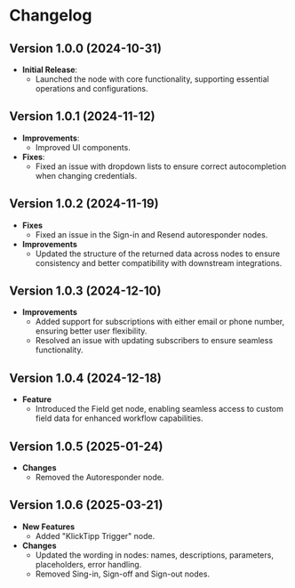 # Changelog

## Version 1.0.0 (2024-10-31)
- **Initial Release**:
  - Launched the node with core functionality, supporting essential operations and configurations.

## Version 1.0.1 (2024-11-12)
- **Improvements**:
  - Improved UI components.
- **Fixes**:
  - Fixed an issue with dropdown lists to ensure correct autocompletion when changing credentials.

## Version 1.0.2 (2024-11-19)
- **Fixes**
  - Fixed an issue in the Sign-in and Resend autoresponder nodes.
- **Improvements**
  - Updated the structure of the returned data across nodes to ensure consistency and better compatibility with downstream integrations.

## Version 1.0.3 (2024-12-10)
- **Improvements**
  - Added support for subscriptions with either email or phone number, ensuring better user flexibility.
  - Resolved an issue with updating subscribers to ensure seamless functionality.

## Version 1.0.4 (2024-12-18)
- **Feature**
  - Introduced the Field get node, enabling seamless access to custom field data for enhanced workflow capabilities.

## Version 1.0.5 (2025-01-24)
- **Changes**
  - Removed the Autoresponder node.

## Version 1.0.6 (2025-03-21)
- **New Features**
	- Added "KlickTipp Trigger" node. 
- **Changes**
	- Updated the wording in nodes: names, descriptions, parameters, placeholders, error handling.
	- Removed Sing-in, Sign-off and Sign-out nodes.